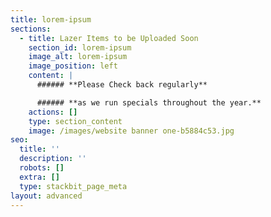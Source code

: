 ```yaml
---
title: lorem-ipsum
sections:
  - title: Lazer Items to be Uploaded Soon
    section_id: lorem-ipsum
    image_alt: lorem-ipsum
    image_position: left
    content: |
      ###### **Please Check back regularly**

      ###### **as we run specials throughout the year.**
    actions: []
    type: section_content
    image: /images/website banner one-b5884c53.jpg
seo:
  title: ''
  description: ''
  robots: []
  extra: []
  type: stackbit_page_meta
layout: advanced
---
```

